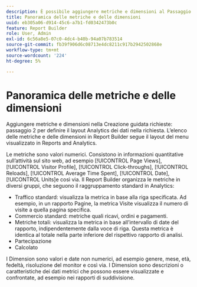 ```yaml
---
description: È possibile aggiungere metriche e dimensioni al Passaggio 2 della Creazione guidata richieste per definire il layout Analytics dei dati nella richiesta. L’elenco delle metriche e delle dimensioni in Report Builder segue il layout del menu visualizzato in Reports and Analytics.
title: Panoramica delle metriche e delle dimensioni
uuid: eb305a06-d914-45c6-a7b1-fd0342473b0c
feature: Report Builder
role: User, Admin
exl-id: 6c56a8e5-07c0-4dc4-b40b-94a07b783514
source-git-commit: fb39f906d6c08713e4dc8211c917b2942502868e
workflow-type: tm+mt
source-wordcount: '224'
ht-degree: 5%

---
```


# Panoramica delle metriche e delle dimensioni

Aggiungere metriche e dimensioni nella Creazione guidata richieste: passaggio 2 per definire il layout Analytics dei dati nella richiesta. L’elenco delle metriche e delle dimensioni in Report Builder segue il layout del menu visualizzato in Reports and Analytics.

Le metriche sono valori numerici. Consistono in informazioni quantitative sull’attività sul sito web, ad esempio [!UICONTROL Page Views], [!UICONTROL Visitor Profile], [!UICONTROL Click-throughs], [!UICONTROL Reloads], [!UICONTROL Average Time Spent], [!UICONTROL Date], [!UICONTROL Units]e così via. Il Report Builder organizza le metriche in diversi gruppi, che seguono il raggruppamento standard in Analytics:

* Traffico standard: visualizza la metrica in base alla riga specificata. Ad esempio, in un rapporto Pagine, la metrica Visite visualizza il numero di visite a quella pagina specifica.
* Commercio standard: metriche quali ricavi, ordini e pagamenti.
* Metriche totali: visualizza la metrica in base all’intervallo di date del rapporto, indipendentemente dalla voce di riga. Questa metrica è identica al totale nella parte inferiore del rispettivo rapporto di analisi.
* Partecipazione
* Calcolato

I Dimension sono valori e date non numerici, ad esempio genere, mese, età, fedeltà, risoluzione del monitor e così via. I Dimension sono descrizioni o caratteristiche dei dati metrici che possono essere visualizzate e confrontate, ad esempio nei rapporti di suddivisione.
